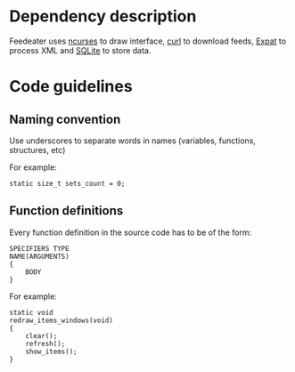 # Dependency description

Feedeater uses [ncurses](https://invisible-island.net/ncurses) to draw interface, [curl](https://curl.se) to download feeds, [Expat](https://libexpat.github.io) to process XML and [SQLite](https://www.sqlite.org) to store data.

# Code guidelines

## Naming convention

Use underscores to separate words in names (variables, functions, structures, etc)

For example:

```
static size_t sets_count = 0;
```

## Function definitions

Every function definition in the source code has to be of the form:

```
SPECIFIERS TYPE
NAME(ARGUMENTS)
{
	BODY
}
```

For example:

```
static void
redraw_items_windows(void)
{
	clear();
	refresh();
	show_items();
}
```
